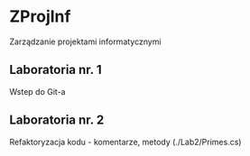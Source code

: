 # ZProjInf
Zarządzanie projektami informatycznymi

## Laboratoria nr. 1
Wstep do Git-a

## Laboratoria nr. 2
Refaktoryzacja kodu - komentarze, metody (./Lab2/Primes.cs)
